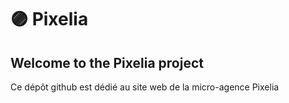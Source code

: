 # 🟣 Pixelia

## Welcome to the Pixelia project

Ce dépôt github est dédié au site web de la micro-agence Pixelia

<figure><img src="https://images.unsplash.com/photo-1487017159836-4e23ece2e4cf?crop=entropy&#x26;cs=srgb&#x26;fm=jpg&#x26;ixid=M3wxOTcwMjR8MHwxfHNlYXJjaHwxfHx3b3JrfGVufDB8fHx8MTcyODEyMjc2Mnww&#x26;ixlib=rb-4.0.3&#x26;q=85" alt=""><figcaption></figcaption></figure>
